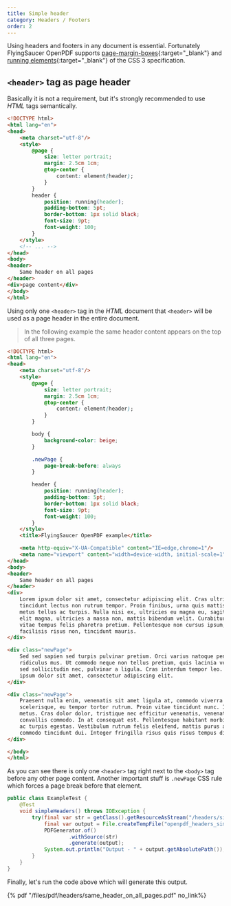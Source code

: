 ```yaml
---
title: Simple header
category: Headers / Footers
order: 2
---
```


Using headers and footers in any document is essential. Fortunately FlyingSaucer OpenPDF supports
[page-margin-boxes](https://www.w3.org/TR/css-page-3/#margin-boxes){:target="_blank"}
and [running elements](https://www.w3.org/TR/css-gcpm-3/#running-headers-and-footers){:target="_blank"} of the CSS 3 specification.

## ```<header>``` tag as page header
Basically it is not a requirement, but it's strongly recommended to use _HTML_ tags semantically.

```html
<!DOCTYPE html>
<html lang="en">
<head>
    <meta charset="utf-8"/>
    <style>
        @page {
            size: letter portrait;
            margin: 2.5cm 1cm;
            @top-center {
                content: element(header);
            }
        }
        header {
            position: running(header);
            padding-bottom: 5pt;
            border-bottom: 1px solid black;
            font-size: 9pt;
            font-weight: 100;
        }
    </style>
    <!-- ... -->
</head>
<body>
<header>
    Same header on all pages
</header>
<div>page content</div>
</body>
</html>
```

Using only one ```<header>``` tag in the _HTML_ document that ```<header>``` will be used as a page header in the entire document.  
> In the following example the same header content appears on the top of all three pages.

```html
<!DOCTYPE html>
<html lang="en">
<head>
    <meta charset="utf-8"/>
    <style>
        @page {
            size: letter portrait;
            margin: 2.5cm 1cm;
            @top-center {
                content: element(header);
            }
        }

        body {
            background-color: beige;
        }

        .newPage {
            page-break-before: always
        }

        header {
            position: running(header);
            padding-bottom: 5pt;
            border-bottom: 1px solid black;
            font-size: 9pt;
            font-weight: 100;
        }
    </style>
    <title>FlyingSaucer OpenPDF example</title>

    <meta http-equiv="X-UA-Compatible" content="IE=edge,chrome=1"/>
    <meta name="viewport" content="width=device-width, initial-scale=1"/>
</head>
<body>
<header>
    Same header on all pages
</header>
<div>
    Lorem ipsum dolor sit amet, consectetur adipiscing elit. Cras ultrices risus eu risus placerat dignissim. Quisque
    tincidunt lectus non rutrum tempor. Proin finibus, urna quis mattis cursus, lacus ex elementum nunc, a volutpat
    metus tellus ac turpis. Nulla nisi ex, ultricies eu magna eu, sagittis pulvinar turpis. Duis eget leo dolor. Vivamus
    elit magna, ultricies a massa non, mattis bibendum velit. Curabitur ac vestibulum nunc. Cras laoreet turpis odio,
    vitae tempus felis pharetra pretium. Pellentesque non cursus ipsum, quis bibendum arcu. Fusce vel sapien varius,
    facilisis risus non, tincidunt mauris.
</div>

<div class="newPage">
    Sed sed sapien sed turpis pulvinar pretium. Orci varius natoque penatibus et magnis dis parturient montes, nascetur
    ridiculus mus. Ut commodo neque non tellus pretium, quis lacinia velit porttitor. Maecenas lorem magna, vulputate
    sed sollicitudin nec, pulvinar a ligula. Cras interdum tempor leo. Fusce sed sem nec lacus iaculis faucibus. Lorem
    ipsum dolor sit amet, consectetur adipiscing elit.
</div>

<div class="newPage">
    Praesent nulla enim, venenatis sit amet ligula at, commodo viverra metus. Vivamus congue felis vel libero
    scelerisque, eu tempor tortor rutrum. Proin vitae tincidunt nunc. In hac habitasse platea dictumst. Fusce a placerat
    metus. Cras dolor dolor, tristique nec efficitur venenatis, venenatis et ante. Pellentesque varius massa ac
    convallis commodo. In at consequat est. Pellentesque habitant morbi tristique senectus et netus et malesuada fames
    ac turpis egestas. Vestibulum rutrum felis eleifend, mattis purus at, lacinia metus. Duis sit amet feugiat sapien,
    commodo tincidunt dui. Integer fringilla risus quis risus tempus dignissim. Nulla tempus vel turpis id lacinia.
</div>

</body>
</html>
```

As you can see there is only one ```<header>``` tag right next to the ```<body>``` tag before any other page content.
Another important stuff is ```.newPage``` CSS rule which forces a page break before that element.
```java
public class ExampleTest {
    @Test
    void simpleHeaders() throws IOException {
        try(final var str = getClass().getResourceAsStream("/headers/simple.html")) {
            final var output = File.createTempFile("openpdf_headers_simple_", ".pdf");
            PDFGenerator.of()
                    .withSource(str)
                    .generate(output);
            System.out.println("Output - " + output.getAbsolutePath());
        }
    }
}
```

Finally, let's run the code above which will generate this output.

{% pdf "/files/pdf/headers/same_header_on_all_pages.pdf" no_link%}

 